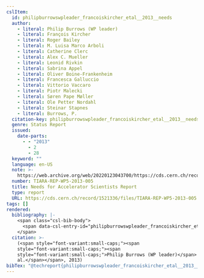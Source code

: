 ```yaml
---
cslItem:
  id: philipburrowswpleader_francoiskircher_etal__2013__needs
  author:
    - literal: Philip Burrows (WP leader)
    - literal: François Kircher
    - literal: Roger Bailey
    - literal: M. Luisa Marco Arboli
    - literal: Catherine Clerc
    - literal: Alex C. Mueller
    - literal: Leonid Rivkin
    - literal: Sabrina Appel
    - literal: Oliver Boine-Frankenheim
    - literal: Francesca Galluccio
    - literal: Vittorio Vaccaro
    - literal: Piotr Malecki
    - literal: Søren Pape Møller
    - literal: Ole Petter Nordahl
    - literal: Steinar Stapnes
    - literal: Burrows, P.
  citation-key: philipburrowswpleader_francoiskircher_etal__2013__needs
  genre: Status Report
  issued:
    date-parts:
      - - "2013"
        - 2
        - 28
  keyword: ""
  language: en-US
  note: >-
    https://web.archive.org/web/20220123043700/https://cds.cern.ch/record/1521336/files/TIARA-REP-WP5-2013-005.pdf
  number: TIARA-REP-WP5-2013-005
  title: Needs for Accelerator Scientists Report
  type: report
  URL: https://cds.cern.ch/record/1521336/files/TIARA-REP-WP5-2013-005.pdf
tags: []
rendered:
  bibliography: |-
    <span class="csl-bib-body">
      <span data-csl-entry-id="philipburrowswpleader_francoiskircher_etal__2013__needs" class="csl-entry"><span class='author-bib'>Philip Burrows (WP leader), François Kircher, Roger Bailey, et al.</span>. <span class='date-bib'>(2013)</span>. <span class='title'><i><b><span style="font-style:normal;">Needs for Accelerator Scientists Report</span></b></i></span> (Status Report TIARA-REP-WP5-2013-005). <span class='URL'><a href='https://cds.cern.ch/record/1521336/files/TIARA-REP-WP5-2013-005.pdf'>LINK</a></span></span>
    </span>
  citation: >-
    (<span style="font-variant:small-caps;"><span
    style="font-variant:small-caps;"><span
    style="font-variant:small-caps;">Philip Burrows (WP leader)</span> et
    al.</span></span>, 2013)
bibTex: "@techreport{philipburrowswpleader_francoiskircher_etal__2013__needs,\n\tauthor = {{Philip Burrows (WP leader)} and {François Kircher} and {Roger Bailey} and {M. Luisa Marco Arboli} and {Catherine Clerc} and {Alex C. Mueller} and {Leonid Rivkin} and {Sabrina Appel} and {Oliver Boine-Frankenheim} and {Francesca Galluccio} and {Vittorio Vaccaro} and {Piotr Malecki} and {Søren Pape Møller} and {Ole Petter Nordahl} and {Steinar Stapnes} and {Burrows, P.}},\n\tyear = {2013},\n\tmonth = {feb 28},\n\tnote = {https://web.archive.org/web/20220123043700/https://cds.cern.ch/record/1521336/files/TIARA-REP-WP5-2013-005.pdf},\n\tnumber = {TIARA-REP-WP5-2013-005},\n\ttitle = {Needs for {Accelerator} {Scientists} {Report}},\n\ttype = {Status {Report}},\n\turl = {https://cds.cern.ch/record/1521336/files/TIARA-REP-WP5-2013-005.pdf},\n\thowpublished = {https://cds.cern.ch/record/1521336/files/TIARA-REP-WP5-2013-005.pdf},\n}\n\n"
---
```

